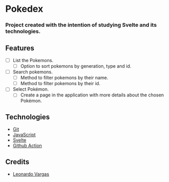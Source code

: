 # Pokedex
### Project created with the intention of studying Svelte and its technologies.

## Features
  - [ ] List the Pokemons.
      * [ ] Option to sort pokemons by generation, type and id.
  - [ ] Search pokemons.
      * [ ] Method to filter pokemons by their name.
      * [ ] Method to filter pokemons by their id.
  - [ ] Select Pokémon.
      * [ ] Create a page in the application with more details about the chosen Pokémon.
## Technologies
 - [Git](https://git-scm.com/downloads/guis)
 - [JavaScript](https://developer.mozilla.org/pt-BR/docs/Web/JavaScript)
 - [Svelte](https://svelte.dev/)
 - [Github Action](https://github.com/features/actions)
## Credits
 * [Leonardo Vargas](https://github.com/LeeonardoVargas/pokedex)